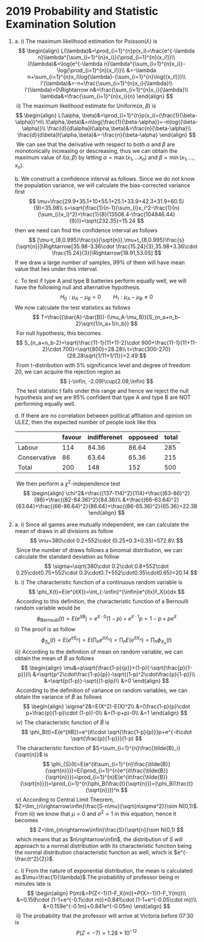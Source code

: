 # 2019 Probability and Statistic Examination Solution

1. a. i) The maximum likelihood estimation for Poisson($\lambda$) is
   $$
   \begin{align}
   L(\lambda)&=\prod_{i=1}^{n}p(x_i)=\frac{e^{-\lambda n}\lambda^{\sum_{i=1}^{n}x_i}}{\prod_{i=1}^{n}(x_i!)}\\
   l(\lambda)&=\log{e^{-\lambda n}\lambda^{\sum_{i=1}^{n}x_i}}-\log{\prod_{i=1}^{n}(x_i!)}\\
   &=-\lambda n+\sum_{i=1}^{n}x_i\log{\lambda}-(\sum_{i=1}^{n}\log{(x_i!)})\\
   l'(\lambda)&=-n+\frac{\sum_{i=1}^{n}x_i}{\lambda}\\
   l'(\lambda)=0\Rightarrow n&=\frac{\sum_{i=1}^{n}x_i}{\lambda}\\
   \lambda&=\frac{\sum_{i=1}^{n}x_i}{n}
   \end{align}
   $$
   ​	ii) The maximum likelihood estimate for Uniform($\alpha$, $\beta$) is
   $$
   \begin{align}
   L(\alpha, \beta)&=\prod_{i=1}^{n}p(x_i)=(\frac{1}{\beta-\alpha})^n\\
   l(\alpha,\beta)&=n\log{\frac{1}{\beta-\alpha}}=-n\log{(\beta-\alpha)}\\
   \frac{d}{d\alpha}l(\alpha,\beta)&=\frac{n}{\beta-\alpha}\\
   \frac{d}{d\beta}l(\alpha,\beta)&=-\frac{n}{\beta-\alpha}
   \end{align}
   $$
   ​		We can see that the derivative with respect to both $\alpha$ and $\beta$ are monotonically increasing or descreasing, thus we can obtain the maximum value of $l(\alpha, \beta)$ by letting $\alpha=\max(x_1,...x_n)$ and $\beta=\min(x_1,...,x_n)$.

   b. We construct a confidence interval as follows. Since we do not know the population variance, we will calculate the bias-corrected variance first
   $$
   \mu=\frac{29.9+35.1+10+55.1+25.1+33.9+42.3+31.9+60.5}{9}=35.98\\
   s=\sqrt{\frac{1}{n-1}(\sum_{i}x_i^2-\frac{1}{n}(\sum_{i}x_i)^2)=\frac{1}{8}(13508.4-\frac{104846.44}{9})}=\sqrt{232.35}=15.24
   $$
   then we need can find the confidence interval as follows
   $$
   [\mu-t_{8,0.995}\frac{s}{\sqrt{n}},\mu+t_{8,0.995}\frac{s}{\sqrt{n}}]\Rightarrow[35.98-3.36\cdot \frac{15.24}{3},35.98+3.36\cdot \frac{15.24}{3}]\Rightarrow[18.91,53.05]
   $$
   If we draw a large number of samples, 99% of them will have mean value that lies under this interval.

   c. To test if type A and type B batteries perform equally well, we will have the following null and alternative hypothesis.
   $$
   H_0:\mu_A-\mu_B=0\ \ \ \ \ \ \ \ H_1:\mu_A-\mu_B\ne 0
   $$
   ​	We now calculate the test statistics as follows
   $$
   T=\frac{(\bar{A}-\bar{B})-(\mu_A-\mu_B)}{S_{n_a+n_b-2}\sqrt{1/n_a+1/n_b}}
   $$
   ​	For null hypothesis, this becomes
   $$
   S_{n_a+n_b-2}=\sqrt{\frac{11-1}{11+11-2}\cdot 900+\frac{11-1}{11+11-2}\cdot 700}=\sqrt{800}=28.28\\
   t=\frac{300-270}{28.28\sqrt{1/11+1/11}}=2.49
   $$
   ​	From t-distribution with $5\%$ significance level and degree of freedom $20$, we can acquire the rejection region as
   $$
   (-\infin, -2.09)\cup(2.09,\infin)
   $$
   ​	The test statistic $t$ falls under this range and hence we reject the null hypothesis and we are $95\%$ confident that type A and type B are NOT performing equally well.

   d. If there are no correlation between political affliation and opinion on ULEZ, then the expected number of people look like this

   |              | favour | indifferenet | opposeed | total |
   | ------------ | ------ | ------------ | -------- | ----- |
   | Labour       | 114    | 84.36        | 86.64    | 285   |
   | Conservative | 86     | 63.64        | 65.36    | 215   |
   | Total        | 200    | 148          | 152      | 500   |

   ​	We then perform a $\chi^2$-independence test
   $$
   \begin{align}
   \chi^2&=\frac{(137-114)^2}{114}+\frac{(63-86)^2}{86}+\frac{(82-84.36)^2}{84.36}\\
   &+\frac{(66-63.64)^2}{63.64}+\frac{(66-86.64)^2}{86.64}+\frac{(86-65.36)^2}{65.36}=22.38
   \end{align}
   $$

2. a. i) Since all games aree mutually independent, we can calculate the mean of draws in all divisions as follow
   $$
   \mu=380\cdot 0.2+552\cdot (0.25+0.3+0.35)=572.8\\
   $$
   ​		Since the number of draws follows a binomial distribution, we can calculate the standard deviation as follow
   $$
   \sigma=\sqrt{380\cdot 0.2\cdot 0.8+552\cdot 0.25\cdot0.75+552\cdot 0.3\cdot0.7+552\cdot0.35\cdot0.65}=20.14
   $$
   b. i) The characteristic function of a continuous random variable is
   $$
   \phi_X(t)=E(e^{itX})=\int_{-\infin}^{\infin}e^{itx}f_X(x)dx
   $$
   ​		According to this definition, the characteristic function of a Bernoulli random variable would be
   $$
   \phi_{\text{Bernoulli}}(t)=E(e^{itB})=e^{it\cdot 0}(1-p)+e^{it\cdot1}p=1-p+pe^{it}
   $$
   ​	ii) The proof is as follow
   $$
   \phi_{S_n}(t)=E(e^{itS_n})=E(\prod_{n}e^{itX_n})=\prod_{n}E(e^{itX_n})=\prod_{n}\phi_{X_n}(t)
   $$
   ​	iii) According to the definition of mean on random variable, we can obtain the mean of $\tilde{B}$ as follows
   $$
   \begin{align}
   \mu&=p\sqrt{\frac{1-p}{p}}+(1-p)(-\sqrt{\frac{p}{1-p}})\\
   &=\sqrt{p^2\cdot\frac{1-p}{p}}-\sqrt{(1-p)^2\cdot\frac{p}{1-p}}\\
   &=\sqrt{p(1-p)}-\sqrt{(1-p)p}\\
   &=0
   \end{align}
   $$
   ​		According to the definition of variance on random variables, we can obtain the variance of $\tilde{B}$ as follows
   $$
   \begin{align}
   \sigma^2&=E(X^2)-E(X)^2\\
   &=(\frac{1-p}{p}\cdot p+\frac{p}{1-p}\cdot (1-p))-0\\
   &=(1-p+p)-0\\
   &=1
   \end{align}
   $$
   ​	iv) The characteristic function of $\tilde{B}$ is 
   $$
   \phi_B(t)=E(e^{itB})=e^{it\cdot \sqrt{\frac{1-p}{p}}}p+e^{-it\cdot \sqrt{\frac{p}{1-p}}}(1-p)
   $$
   ​		The characteristic function of $S=\sum_{i=1}^{n}\frac{\tilde{B}_i}{\sqrt{n}}$ is
   $$
   \phi_{S}(t)=E(e^{it\sum_{i=1}^{n}\frac{\tilde{B}}{\sqrt{n}}})=E(\prod_{i=1}^{n}e^{it\frac{\tilde{B}}{\sqrt{n}}})=\prod_{i=1}^{n}E(e^{it\frac{\tilde{B}}{\sqrt{n}}})=\prod_{i=1}^{n}\phi_B(\frac{t}{\sqrt{n}})=(\phi_B(\frac{t}{\sqrt{n}}))^n
   $$
   ​	v) According to Central Limit Theorem, $Z=\lim_{n\rightarrow\infin}\frac{S-n\mu}{\sqrt{n\sigma^2}}\sim N(0,1)$. From iii) we know that $\mu=0$ and $\sigma^2=1$ in this equation, hence it becomes
   $$
   Z=\lim_{n\rightarrow\infin}\frac{S}{\sqrt{n}}\sim N(0,1)
   $$
   ​		which means that as $n\rightarrow\infin$, the distribution of $S$ will approach to a normal distribution with its characteristic function being the normal distribution characteristic function as well, which is $e^{-\frac{t^2}{2}}$.

   c. i) From the nature of exponential distribution, the mean is calculated as $\mu=\frac{1}{\lambda}$.The probability of professor being $m$ minutes late is
   $$
   \begin{align}
   P(m)&=P(Z<-1)(1-F_X(m))+P(X>-1)(1-F_Y(m))\\
   &=0.159\cdot (1-1+e^{-0.1\cdot m})+0.841\cdot (1-1+e^{-0.05\cdot m})\\
   &=0.159e^{-0.1m}+0.841e^{-0.05m}
   \end{align}
   $$
   ​	ii) The probability that the professor will arrive at Victoria before 07:30 is
   $$
   P(Z<-7)=1.28\times10^{-12}
   $$
